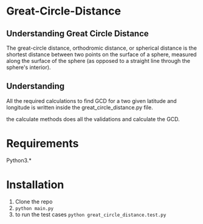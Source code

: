 # Great-Circle-Distance
## Understanding Great Circle Distance
The great-circle distance, orthodromic distance, or spherical distance is the shortest distance between two points on the surface of a sphere, measured along the surface of the sphere (as opposed to a straight line through the sphere's interior).

## Understanding
All the required calculations to find GCD for a two given latitude and longitude is written inside the great_circle_distance.py file.

the calculate methods does all the validations and calculate the GCD.

# Requirements
Python3.*

# Installation
1. Clone the repo
2. `python main.py`
3. to run the test cases `python great_circle_distance.test.py`
